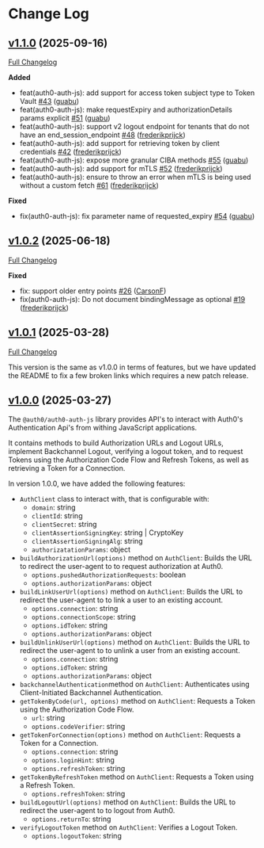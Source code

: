 # Change Log

## [v1.1.0](https://github.com/auth0/auth0-auth-js/releases/tag/auth0-auth-js-v1.1.0) (2025-09-16)
[Full Changelog](https://github.com/auth0/auth0-auth-js/compare/auth0-auth-js-v1.0.2...auth0-auth-js-v1.1.0)

**Added**
- feat(auth0-auth-js): add support for access token subject type to Token Vault [\#43](https://github.com/auth0/auth0-auth-js/pull/43) ([guabu](https://github.com/guabu))
- feat(auth0-auth-js): make requestExpiry and authorizationDetails params explicit [\#51](https://github.com/auth0/auth0-auth-js/pull/51) ([guabu](https://github.com/guabu))
- feat(auth0-auth-js): support v2 logout endpoint for tenants that do not have an end_session_endpoint [\#48](https://github.com/auth0/auth0-auth-js/pull/48) ([frederikprijck](https://github.com/frederikprijck))
- feat(auth0-auth-js): add support for retrieving token by client credentials [\#42](https://github.com/auth0/auth0-auth-js/pull/42) ([frederikprijck](https://github.com/frederikprijck))
- feat(auth0-auth-js): expose more granular CIBA methods [\#55](https://github.com/auth0/auth0-auth-js/pull/55) ([guabu](https://github.com/guabu))
- feat(auth0-auth-js): add support for mTLS [\#52](https://github.com/auth0/auth0-auth-js/pull/52) ([frederikprijck](https://github.com/frederikprijck))
- feat(auth0-auth-js): ensure to throw an error when mTLS is being used without a custom fetch [\#61](https://github.com/auth0/auth0-auth-js/pull/61) ([frederikprijck](https://github.com/frederikprijck))

**Fixed**
- fix(auth0-auth-js): fix parameter name of requested_expiry [\#54](https://github.com/auth0/auth0-auth-js/pull/54) ([guabu](https://github.com/guabu))

## [v1.0.2](https://github.com/auth0/auth0-auth-js/releases/tag/auth0-auth-js-v1.0.2) (2025-06-18)
[Full Changelog](https://github.com/auth0/auth0-auth-js/compare/auth0-auth-js-v1.0.1...auth0-auth-js-v1.0.2)

**Fixed**
- fix: support older entry points [\#26](https://github.com/auth0/auth0-auth-js/pull/26) ([CarsonF](https://github.com/CarsonF))
- fix(auth0-auth-js): Do not document bindingMessage as optional [\#19](https://github.com/auth0/auth0-auth-js/pull/19) ([frederikprijck](https://github.com/frederikprijck))

## [v1.0.1](https://github.com/auth0/auth0-auth-js/releases/tag/auth0-auth-js-v1.0.1) (2025-03-28)
[Full Changelog](https://github.com/auth0/auth0-auth-js/compare/auth0-auth-js-v1.0.0...auth0-auth-js-v1.0.1)

This version is the same as v1.0.0 in terms of features, but we have updated the README to fix a few broken links which requires a new patch release.

## [v1.0.0](https://github.com/auth0/auth0-auth-js/releases/tag/auth0-auth-js-v1.0.0) (2025-03-27)

The `@auth0/auth0-auth-js` library provides API's to interact with Auth0's Authentication Api's from withing JavaScript applications.

It contains methods to build Authorization URLs and Logout URLs, implement Backchannel Logout, verifying a logout token, and to request Tokens using the Authorization Code Flow and Refresh Tokens, as well as retrieving a Token for a Connection.

In version 1.0.0, we have added the following features:

- `AuthClient` class to interact with, that is configurable with:
  - `domain`: string
  - `clientId`: string
  - `clientSecret`: string
  - `clientAssertionSigningKey`: string | CryptoKey
  - `clientAssertionSigningAlg`: string
  - `authorizatationParams`: object
- `buildAuthorizationUrl(options)` method on `AuthClient`: Builds the URL to redirect the user-agent to to request authorization at Auth0.
  - `options.pushedAuthorizationRequests`: boolean
  - `options.authorizationParams`: object
- `buildLinkUserUrl(options)` method on `AuthClient`: Builds the URL to redirect the user-agent to to link a user to an existing account.
  - `options.connection`: string
  - `options.connectionScope`: string
  - `options.idToken`: string
  - `options.authorizationParams`: object
- `buildUnlinkUserUrl(options)` method on `AuthClient`: Builds the URL to redirect the user-agent to to unlink a user from an existing account.
  - `options.connection`: string
  - `options.idToken`: string
  - `options.authorizationParams`: object
- `backchannelAuthentication`method on `AuthClient`: Authenticates using Client-Initiated Backchannel Authentication.
- `getTokenByCode(url, options)` method on `AuthClient`: Requests a Token using the Authorization Code Flow.
  - `url`: string
  - `options.codeVerifier`: string
- `getTokenForConnection(options)` method on `AuthClient`: Requests a Token for a Connection.
  - `options.connection`: string
  - `options.loginHint`: string
  - `options.refreshToken`: string
- `getTokenByRefreshToken` method on `AuthClient`: Requests a Token using a Refresh Token.
  - `options.refreshToken`: string
- `buildLogoutUrl(options)` method on `AuthClient`: Builds the URL to redirect the user-agent to to logout from Auth0.
  - `options.returnTo`: string
- `verifyLogoutToken` method on `AuthClient`: Verifies a Logout Token.
    - `options.logoutToken`: string

